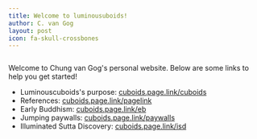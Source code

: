```yaml
---
title: Welcome to luminousuboids!
author: C. van Gog
layout: post
icon: fa-skull-crossbones
---
```

<span class="image left"><img src="{{ 'assets/images/deepgalaxy.jpg' | relative_url }}" alt="" /></span>

<p>Welcome to Chung van Gog's personal website. Below are some links to help you get started!</p>
<ul>
  <li>Luminouscuboids's purpose: <a href="https://cuboids.page.link/cuboids">cuboids.page.link/cuboids</a> </li>
  <li>References: <a href="https://cuboids.page.link/pagelink">cuboids.page.link/pagelink</a> </li>
  <li>Early Buddhism: <a href="https://cuboids.page.link/eb">cuboids.page.link/eb</a> </li>
  <li>Jumping paywalls: <a href="https://cuboids.page.link/paywalls">cuboids.page.link/paywalls</a></li> 
  <li>Illuminated Sutta Discovery: <a href="https://cuboids.page.link/isd">cuboids.page.link/isd</a>
  </li> </ul>
<!--stackedit_data:
eyJoaXN0b3J5IjpbMTY5ODYzMTk2NCwtMjA1NTk3MTMzMF19
-->